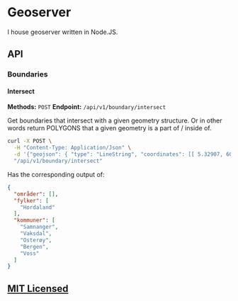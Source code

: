 Geoserver
=========

I house geoserver written in Node.JS.

## API

### Boundaries

#### Intersect

**Methods:** `POST`
**Endpoint:** `/api/v1/boundary/intersect`

Get boundaries that intersect with a given geometry structure. Or in other words
return POLYGONS that a given geometry is a part of / inside of.

```bash
curl -X POST \
  -H "Content-Type: Application/Json" \
  -d '{"geojson": { "type": "LineString", "coordinates": [[ 5.32907, 60.39826 ], [ 6.41474, 60.62869 ]] }}' \
  "/api/v1/boundary/intersect"
```

Has the corresponding output of:

```json
{
  "områder": [],
  "fylker": [
    "Hordaland"
  ],
  "kommuner": [
    "Samnanger",
    "Vaksdal",
    "Osterøy",
    "Bergen",
    "Voss"
  ]
}
```

## [MIT Licensed](https://github.com/Turistforeningen/node-vagrant-template/blob/master/LICENSE)

